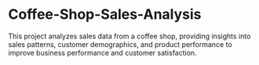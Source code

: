 # Coffee-Shop-Sales-Analysis
This project analyzes sales data from a coffee shop, providing insights into sales patterns, customer demographics, and product performance to improve business performance and customer satisfaction.
